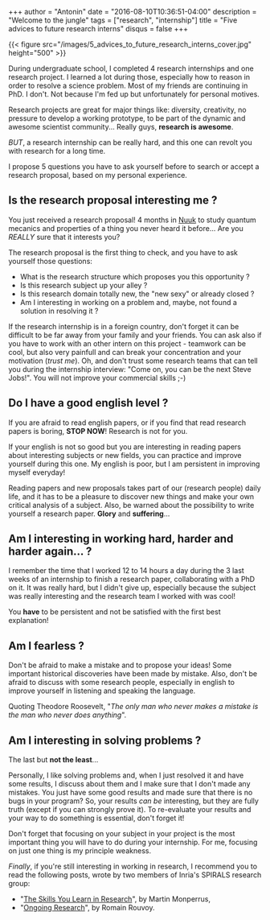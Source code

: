 +++
author = "Antonin"
date = "2016-08-10T10:36:51-04:00"
description = "Welcome to the jungle"
tags = ["research", "internship"]
title = "Five advices to future research interns"
disqus = false
+++

{{< figure src="/images/5_advices_to_future_research_interns_cover.jpg" height="500" >}}

During undergraduate school, I completed 4 research internships and one research project.
I learned a lot during those, especially how to reason in order to resolve a science problem.
Most of my friends are continuing in PhD. I don't. Not because I'm fed up but unfortunately for personal motives.

Research projects are great for major things like: diversity, creativity, no pressure to develop a working prototype, to be part of the dynamic and awesome scientist community...
Really guys, **research is awesome**.

_BUT_, a research internship can be really hard, and this one can revolt you with research for a long time.

I propose 5 questions you have to ask yourself before to search or accept a research proposal, based on my personal experience.

## Is the research proposal interesting me ?

You just received a research proposal!
4 months in [Nuuk](https://en.wikipedia.org/wiki/Nuuk) to study quantum mecanics and properties of a thing you never heard it before...
Are you _REALLY_ sure that it interests you?

The research proposal is the first thing to check, and you have to ask yourself those questions:

*	What is the research structure which proposes you this opportunity ?
*	Is this research subject up your alley ?
*	Is this research domain totally new, the "new sexy" or already closed ?
*	Am I interesting in working on a problem and, maybe, not found a solution in resolving it ?

If the research internship is in a foreign country, don't forget it can be difficult to be far away from your family and your friends.
You can ask also if you have to work with an other intern on this project - teamwork can be cool, but also very painfull and can break your concentration and your motivation (_trust me_).
Oh, and don't trust some research teams that can tell you during the internship interview: "Come on, you can be the next Steve Jobs!". You will not improve your commercial skills ;-)

## Do I have a good english level ?

If you are afraid to read english papers, or if you find that read research papers is boring, **STOP NOW**!
Research is not for you.

If your english is not so good but you are interesting in reading papers about interesting subjects or new fields, you can practice and improve yourself during this one.
My english is poor, but I am persistent in improving myself everyday!

Reading papers and new proposals takes part of our (research people) daily life, and it has to be a pleasure to discover new things and make your own critical analysis of a subject.
Also, be warned about the possibility to write yourself a research paper.
**Glory** and **suffering**...

## Am I interesting in working hard, harder and harder again... ?

I remember the time that I worked 12 to 14 hours a day during the 3 last weeks of an internship to finish a research paper, collaborating with a PhD on it.
It was really hard, but I didn't give up, especially because the subject was really interesting and the research team I worked with was cool!

You **have** to be persistent and not be satisfied with the first best explanation!

## Am I fearless ?

Don't be afraid to make a mistake and to propose your ideas!
Some important historical discoveries have been made by mistake.
Also, don't be afraid to discuss with some research people, especially in english to improve yourself in listening and speaking the language.

Quoting Theodore Roosevelt, "*The only man who never makes a mistake is the man who never does anything*".

## Am I interesting in solving problems ?

The last but **not the least**...

Personally, I like solving problems and, when I just resolved it and have some results, I discuss about them and I make sure that I don't made any mistakes.
You just have some good results and made sure that there is no bugs in your program? So, your results _can be_ interesting, but they are fully truth (except if you can strongly prove it).
To re-evaluate your results and your way to do something is essential, don't forget it!

Don't forget that focusing on your subject in your project is the most important thing you will have to do during your internship.
For me, focusing on just one thing is my principle weakness.

_Finally_, if you're still interesting in working in research, I recommend you to read the following posts, wrote by two members of Inria's SPIRALS research group:

*	"[The Skills You Learn in Research](http://www.monperrus.net/martin/research-skills)", by Martin Monperrus,
*	"[Ongoing Research](http://www.lifl.fr/~rouvoy/research/index.html)", by Romain Rouvoy.

